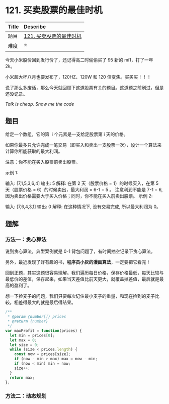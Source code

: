 # 121. 买卖股票的最佳时机

| Title | Describe                                                                                     |
| :---- | :------------------------------------------------------------------------------------------- |
| 题目  | [121. 买卖股票的最佳时机](https://leetcode-cn.com/problems/best-time-to-buy-and-sell-stock/) |
| 难度  | ⭐                                                                                           |

今天小米股价回到发行价了，还记得高二时偷偷买了 95 新的 mi1，打了一年 2k。

小米超大杯八月也要发布了，120HZ、120W 和 120 倍变焦。买买买！！！

说了那么多废话，那么今天就回顾下这道股票有关的题目。这道题之前刷过，但是还没记录。

_Talk is cheap. Show me the code_

## 题目

给定一个数组，它的第  i 个元素是一支给定股票第 i 天的价格。

如果你最多只允许完成一笔交易（即买入和卖出一支股票一次），设计一个算法来计算你所能获取的最大利润。

注意：你不能在买入股票前卖出股票。

示例 1:

输入: [7,1,5,3,6,4]
输出: 5
解释: 在第 2 天（股票价格 = 1）的时候买入，在第 5 天（股票价格 = 6）的时候卖出，最大利润 = 6-1 = 5 。
注意利润不能是 7-1 = 6, 因为卖出价格需要大于买入价格；同时，你不能在买入前卖出股票。
示例 2:

输入: [7,6,4,3,1]
输出: 0
解释: 在这种情况下, 没有交易完成, 所以最大利润为 0。

## 题解

### 方法一：贪心算法

说到贪心算法，典型案例就是 0-1 背包问题了，有时间抽空记录下贪心算法。

另外，最近发现了好有趣的书，**程序员小灰的漫画算法**，一定要把它看完！

回到正题，其实这题很容易理解。我们遍历每日价格，保存价格最低，每天比较与最低价的差值，保存起来，如果当天差值比前天更大，就覆盖掉差值，最后就是最高的盈利了。

想一下捡麦子的问题，我们只要每次记住最小麦子的重量，和现在捡到的麦子比较，相差得最大的就是最后得结果。

```javascript
/**
 * @param {number[]} prices
 * @return {number}
 */
var maxProfit = function(prices) {
  let min = prices[0];
  let max = 0;
  let size = 0;
  while (size < prices.length) {
    const now = prices[size];
    if (now - min > max) max = now - min;
    if (now < min) min = now;
    size++;
  }
  return max;
};
```

### 方法二：动态规划
